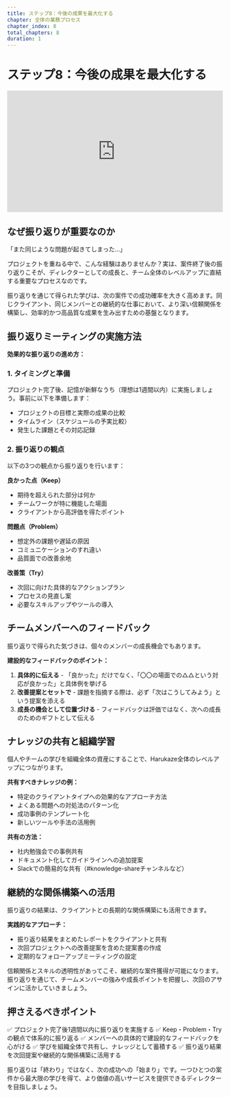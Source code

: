 ```yaml
---
title: ステップ8：今後の成果を最大化する
chapter: 全体の業務プロセス
chapter_index: 8
total_chapters: 8
duration: 1
---
```


# ステップ8：今後の成果を最大化する

<div style="position: relative; padding-bottom: 56.25%; height: 0;"><iframe src="https://www.loom.com/embed/6bfc10e1c0d441e99e56e85e4e91b599?sid=9773c0cc-6ef3-440a-adbb-1326c6bc9336" frameborder="0" webkitallowfullscreen mozallowfullscreen allowfullscreen style="position: absolute; top: 0; left: 0; width: 100%; height: 100%;"></iframe></div>

## なぜ振り返りが重要なのか

「また同じような問題が起きてしまった...」

プロジェクトを重ねる中で、こんな経験はありませんか？実は、案件終了後の振り返りこそが、ディレクターとしての成長と、チーム全体のレベルアップに直結する重要なプロセスなのです。

振り返りを通じて得られた学びは、次の案件での成功確率を大きく高めます。同じクライアント、同じメンバーとの継続的な仕事において、より深い信頼関係を構築し、効率的かつ高品質な成果を生み出すための基盤となります。

## 振り返りミーティングの実施方法

**効果的な振り返りの進め方：**

### 1. タイミングと準備
プロジェクト完了後、記憶が新鮮なうち（理想は1週間以内）に実施しましょう。事前に以下を準備します：
- プロジェクトの目標と実際の成果の比較
- タイムライン（スケジュールの予実比較）
- 発生した課題とその対応記録

### 2. 振り返りの観点
以下の3つの観点から振り返りを行います：

**良かった点（Keep）**
- 期待を超えられた部分は何か
- チームワークが特に機能した場面
- クライアントから高評価を得たポイント

**問題点（Problem）**
- 想定外の課題や遅延の原因
- コミュニケーションのすれ違い
- 品質面での改善余地

**改善策（Try）**
- 次回に向けた具体的なアクションプラン
- プロセスの見直し案
- 必要なスキルアップやツールの導入

## チームメンバーへのフィードバック

振り返りで得られた気づきは、個々のメンバーの成長機会でもあります。

**建設的なフィードバックのポイント：**
1. **具体的に伝える** - 「良かった」だけでなく、「〇〇の場面での△△という対応が良かった」と具体例を挙げる
2. **改善提案とセットで** - 課題を指摘する際は、必ず「次はこうしてみよう」という提案を添える
3. **成長の機会として位置づける** - フィードバックは評価ではなく、次への成長のためのギフトとして伝える

## ナレッジの共有と組織学習

個人やチームの学びを組織全体の資産にすることで、Harukaze全体のレベルアップにつながります。

**共有すべきナレッジの例：**
- 特定のクライアントタイプへの効果的なアプローチ方法
- よくある問題への対処法のパターン化
- 成功事例のテンプレート化
- 新しいツールや手法の活用例

**共有の方法：**
- 社内勉強会での事例共有
- ドキュメント化してガイドラインへの追加提案
- Slackでの簡易的な共有（#knowledge-shareチャンネルなど）

## 継続的な関係構築への活用

振り返りの結果は、クライアントとの長期的な関係構築にも活用できます。

**実践的なアプローチ：**
- 振り返り結果をまとめたレポートをクライアントと共有
- 次回プロジェクトへの改善提案を含めた提案書の作成
- 定期的なフォローアップミーティングの設定

信頼関係とスキルの透明性があってこそ、継続的な案件獲得が可能になります。振り返りを通じて、チームメンバーの強みや成長ポイントを把握し、次回のアサインに活かしていきましょう。

## 押さえるべきポイント

✅ プロジェクト完了後1週間以内に振り返りを実施する
✅ Keep・Problem・Tryの観点で体系的に振り返る
✅ メンバーへの具体的で建設的なフィードバックを心がける
✅ 学びを組織全体で共有し、ナレッジとして蓄積する
✅ 振り返り結果を次回提案や継続的な関係構築に活用する

振り返りは「終わり」ではなく、次の成功への「始まり」です。一つひとつの案件から最大限の学びを得て、より価値の高いサービスを提供できるディレクターを目指しましょう。
